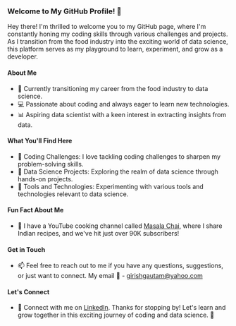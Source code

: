 ### Welcome to My GitHub Profile! 👋

Hey there! I'm thrilled to welcome you to my GitHub page, where I'm constantly honing my coding skills through various challenges and projects. As I transition from the food industry into the exciting world of data science, this platform serves as my playground to learn, experiment, and grow as a developer.

#### About Me
- 🌱 Currently transitioning my career from the food industry to data science.
- 💻 Passionate about coding and always eager to learn new technologies.
- 📊 Aspiring data scientist with a keen interest in extracting insights from data.

#### What You'll Find Here
- 🚀 Coding Challenges: I love tackling coding challenges to sharpen my problem-solving skills.
- 📝 Data Science Projects: Exploring the realm of data science through hands-on projects.
- 🔧 Tools and Technologies: Experimenting with various tools and technologies relevant to data science.

#### Fun Fact About Me
- 🎥 I have a YouTube cooking channel called [Masala Chai](https://www.youtube.com/@Masala_Chai), where I share Indian recipes, and we've hit just over 90K subscribers!

#### Get in Touch
- 📫 Feel free to reach out to me if you have any questions, suggestions, or just want to connect. My email :email: - girishgautam@yahoo.com

#### Let's Connect
- 💼 Connect with me on [LinkedIn](https://www.linkedin.com/in/girishjoshi123).
Thanks for stopping by! Let's learn and grow together in this exciting journey of coding and data science. 🚀


<!--
**girishgautam/girishgautam** is a ✨ _special_ ✨ repository because its `README.md` (this file) appears on your GitHub profile.


